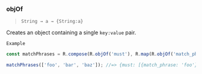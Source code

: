 ### objOf

> `String → a → {String:a}`

Creates an object containing a single `key:value` pair.

`Example`

```js
const matchPhrases = R.compose(R.objOf('must'), R.map(R.objOf('match_phrase')));

matchPhrases(['foo', 'bar', 'baz']); //=> {must: [{match_phrase: 'foo'}, {match_phrase: 'bar'}, {match_phrase: 'baz'}]}
```
